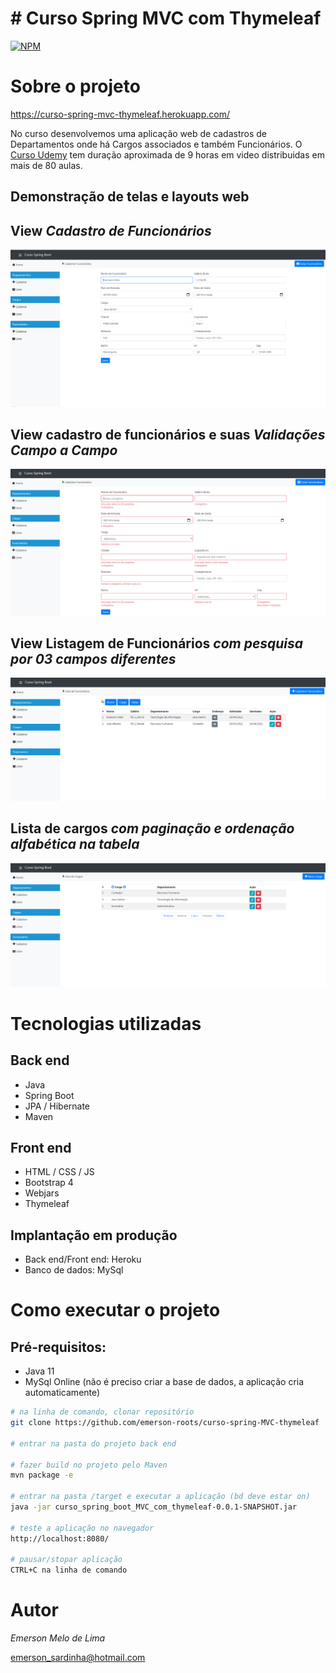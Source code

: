 # # Curso Spring MVC com Thymeleaf
[![NPM](https://img.shields.io/npm/l/react)](https://github.com/emerson-roots/curso-spring-MVC-thymeleaf/blob/master/LICENSE) 

# Sobre o projeto

https://curso-spring-mvc-thymeleaf.herokuapp.com/

No curso desenvolvemos uma aplicação web de cadastros de Departamentos onde há Cargos associados e também Funcionários. O [Curso Udemy](https://www.udemy.com/course/spring-boot-mvc-com-thymeleaf/ "Link do curso") tem duração aproximada de 9 horas em video distribuidas em mais de 80 aulas.

## Demonstração de telas e layouts web

## View *Cadastro de Funcionários*
![View Cadastro Funcionario](https://github.com/emerson-roots/assets/blob/master/assets/curso_spring_MVC_thymeleaf/tela%20cadastro%20funcionario.png) 

## View cadastro de funcionários e suas *Validações Campo a Campo*
![View Cadastro Funcionario - Validação Campo a campo](https://github.com/emerson-roots/assets/blob/master/assets/curso_spring_MVC_thymeleaf/tela%20cadastro%20-%20validacao%20campo%20a%20campo.png)

## View Listagem de Funcionários *com pesquisa por 03 campos diferentes*
![View Listar Funcionarios](https://github.com/emerson-roots/assets/blob/master/assets/curso_spring_MVC_thymeleaf/tela%20listar%20funcionarios.png)

## Lista de cargos *com paginação e ordenação alfabética na tabela*
![View Listar Cargos](https://github.com/emerson-roots/assets/blob/master/assets/curso_spring_MVC_thymeleaf/tela%20listar%20cargos%20-%20com%20paginacao%20e%20classificacao%20alfabetica.png)

# Tecnologias utilizadas
## Back end
- Java
- Spring Boot
- JPA / Hibernate
- Maven
## Front end
- HTML / CSS / JS 
- Bootstrap 4
- Webjars
- Thymeleaf
## Implantação em produção
- Back end/Front end: Heroku
- Banco de dados: MySql

# Como executar o projeto

## Pré-requisitos: 
- Java 11
- MySql Online (não é preciso criar a base de dados, a aplicação cria automaticamente)


```bash
# na linha de comando, clonar repositório
git clone https://github.com/emerson-roots/curso-spring-MVC-thymeleaf

# entrar na pasta do projeto back end

# fazer build no projeto pelo Maven
mvn package -e

# entrar na pasta /target e executar a aplicação (bd deve estar on)
java -jar curso_spring_boot_MVC_com_thymeleaf-0.0.1-SNAPSHOT.jar

# teste a aplicação no navegador
http://localhost:8080/

# pausar/stopar aplicação
CTRL+C na linha de comando
```


# Autor

*Emerson Melo de Lima*

emerson_sardinha@hotmail.com
